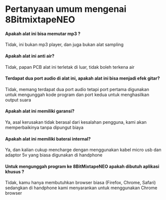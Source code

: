 # Pertanyaan umum mengenai 8BitmixtapeNEO

#### **Apakah alat ini bisa memutar mp3 ?**

Tidak, ini bukan mp3 player, dan juga bukan alat sampling

#### **Apakah alat ini anti air?**

Tidak, papan PCB alat ini terletak di luar, tidak boleh terkena air

#### **Terdapat dua port audio di alat ini, apakah alat ini bisa menjadi efek gitar?**

Tidak, memang terdapat dua port audio tetapi port pertama digunakan untuk mengunggah kode program dan port kedua untuk menghasilkan output suara

#### **Apakah alat ini memiliki garansi?**

Ya, asal kerusakan tidak berasal dari kesalahan pengguna, kami akan memperbaikinya tanpa dipungut biaya

#### **Apakah alat ini memiliki baterai internal?**

Ya, dan kalian cukup mencharge dengan menggunakan kabel micro usb dan adaptor 5v yang biasa digunakan di handphone

#### **Untuk mengunggah program ke 8BitMixtapeNEO apakah dibutuh aplikasi khusus** **?**

Tidak, kamu hanya membutuhkan browser biasa \(Firefox, Chrome, Safari\) sedangkan di handphone kami menyarankan untuk menggunakan Chrome browser

